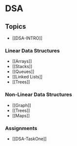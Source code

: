 # DSA

## Topics
- [[DSA-INTRO]]

### Linear Data Structures
- [[Arrays]]
- [[Stacks]]
- [[Queues]]
- [[Linked Lists]]
- [[Trees]]

### Non-Linear Data Structures
- [[Graph]]
- [[Trees]]
- [[Maps]]


### Assignments
- [[DSA-TaskOne]]
